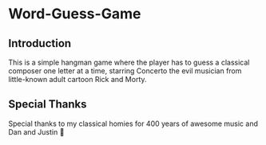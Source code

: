 # Word-Guess-Game

## Introduction

This is a simple hangman game where the player has to guess a classical composer one letter at a time, starring Concerto the evil musician from little-known adult cartoon Rick and Morty. 

## Special Thanks
Special thanks to my classical homies for 400 years of awesome music and Dan and Justin :pray:
